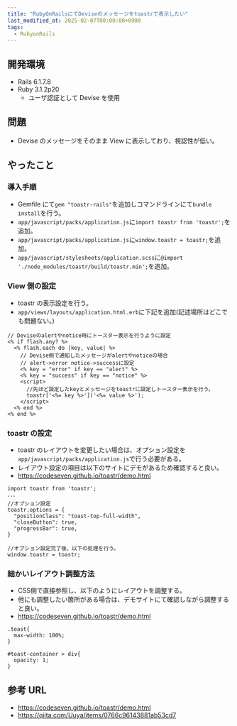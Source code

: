 ```yaml
---
title: "RubyOnRailsにてDeviseのメッセージをtoastrで表示したい"
last_modified_at: 2025-02-07T00:00:00+0900
tags:
  - RubyonRails
---
```


## 開発環境

- Rails 6.1.7.8
- Ruby 3.1.2p20
  - ユーザ認証として Devise を使用

## 問題

- Devise のメッセージをそのまま View に表示しており、視認性が低い。

## やったこと

### 導入手順

- Gemfile にて`gem "toastr-rails"`を追加しコマンドラインにて`bundle install`を行う。
- `app/javascript/packs/application.js`に`import toastr from 'toastr';`を追加。
- `app/javascript/packs/application.js`に`window.toastr = toastr;`を追加。
- `app/javascript/stylesheets/application.scss`に`@import './node_modules/toastr/build/toastr.min';`を追加。

### View 側の設定

- toastr の表示設定を行う。
- `app/views/layouts/application.html.erb`に下記を追加(記述場所はどこでも問題ない。)

```
// Deviseのalertやnotice時にトースター表示を行うように設定
<% if flash.any? %>
  <% flash.each do |key, value| %>
    // Devise側で通知したメッセージがalertやnoticeの場合
    // alert->error notice->successに設定
    <% key = "error" if key == "alert" %>
    <% key = "success" if key == "notice" %>
    <script>
      //先ほど設定したkeyとメッセージをtoastrに設定しトースター表示を行う。
      toastr['<%= key %>']('<%= value %>');
    </script>
  <% end %>
<% end %>
```

### toastr の設定

- toastr のレイアウトを変更したい場合は、オプション設定を`app/javascript/packs/application.js`で行う必要がある。
- レイアウト設定の項目は以下のサイトにデモがあるため確認すると良い。
- https://codeseven.github.io/toastr/demo.html

```
import toastr from 'toastr';
･･･
//オプション設定
toastr.options = {
  "positionClass": "toast-top-full-width",
  "closeButton": true,
  "progressBar": true,
}

//オプション設定完了後、以下の処理を行う。
window.toastr = toastr;
```

### 細かいレイアウト調整方法
- CSS側で直接参照し、以下のようにレイアウトを調整する。
- 他にも調整したい箇所がある場合は、デモサイトにて確認しながら調整すると良い。
- https://codeseven.github.io/toastr/demo.html
```
.toast{
  max-width: 100%;
}

#toast-container > div{
  opacity: 1;
}
```

## 参考 URL
- https://codeseven.github.io/toastr/demo.html
- https://qiita.com/Uuya/items/0766c96143881ab53cd7

